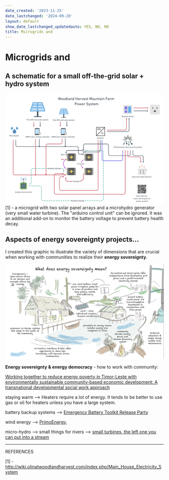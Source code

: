```yaml
---
date_created: '2023-11-25'
date_lastchanged: '2024-09-20'
layout: default
show_date_lastchanged_updatedauto: YES, NO, NO
title: Microgrids and
---
```


# Microgrids and 


## A schematic for a small off-the-grid solar + hydro system
![](media/cleanshot_2023-11-25-at-13-56-21@2x.png)
[1] - a microgrid with two solar panel arrays and a microhydro generator (very small water turbine). The "arduino control unit" can be ignored. It was an additional add-on to monitor the battery voltage to prevent battery health decay. 


## Aspects of energy sovereignty projects...
I created this graphic to illustrate the variety of dimensions that are crucial when working with communities to realize their **energy sovereignty**. 

![](media/cleanshot_2024-07-28-at-12-24-06@2x.png)


**Energy sovereignty & energy democracy** - how to work with community:

[Working together to reduce energy poverty in Timor-Leste with environmentally sustainable community-based economic development: A transnational developmental social work approach](https://journals.sagepub.com/doi/10.1177/0020872819887786)


staying warm --> Heaters require a lot of energy. It tends to be better to use gas or oil for heaters unless you have a large system. 

battery backup systems --> [Emergency Battery Toolkit Release Party](https://peoplepowersolar.mn.co/posts/45812190?notification_id=3955803747&origin_method=email&utm_campaign=notification_space_post_create_notify_all&utm_medium=email&utm_source=transactional_emails)

wind energy --> [PrimoEnergy](https://www.primoenergy.com/), 

micro-hydro --> small things for rivers --> [small turbines, the left one you can put into a stream](https://www.popsci.com/gear/best-hydroelectric-generators/)


________
REFERENCES

[1] - http://wiki.olinatwoodlandharvest.com/index.php/Main_House_Electricity_System
